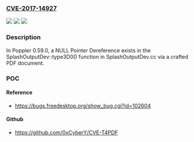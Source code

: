 ### [CVE-2017-14927](https://cve.mitre.org/cgi-bin/cvename.cgi?name=CVE-2017-14927)
![](https://img.shields.io/static/v1?label=Product&message=n%2Fa&color=blue)
![](https://img.shields.io/static/v1?label=Version&message=n%2Fa&color=blue)
![](https://img.shields.io/static/v1?label=Vulnerability&message=n%2Fa&color=brighgreen)

### Description

In Poppler 0.59.0, a NULL Pointer Dereference exists in the SplashOutputDev::type3D0() function in SplashOutputDev.cc via a crafted PDF document.

### POC

#### Reference
- https://bugs.freedesktop.org/show_bug.cgi?id=102604

#### Github
- https://github.com/0xCyberY/CVE-T4PDF

